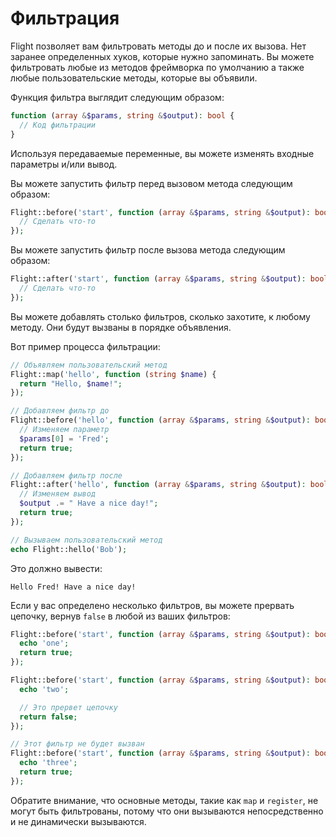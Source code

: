 # Фильтрация

Flight позволяет вам фильтровать методы до и после их вызова. Нет
заранее определенных хуков, которые нужно запоминать. Вы можете фильтровать любые из методов фреймворка по умолчанию
а также любые пользовательские методы, которые вы объявили.

Функция фильтра выглядит следующим образом:

```php
function (array &$params, string &$output): bool {
  // Код фильтрации
}
```

Используя передаваемые переменные, вы можете изменять входные параметры и/или вывод.

Вы можете запустить фильтр перед вызовом метода следующим образом:

```php
Flight::before('start', function (array &$params, string &$output): bool {
  // Сделать что-то
});
```

Вы можете запустить фильтр после вызова метода следующим образом:

```php
Flight::after('start', function (array &$params, string &$output): bool {
  // Сделать что-то
});
```

Вы можете добавлять столько фильтров, сколько захотите, к любому методу. Они будут вызваны
в порядке объявления.

Вот пример процесса фильтрации:

```php
// Объявляем пользовательский метод
Flight::map('hello', function (string $name) {
  return "Hello, $name!";
});

// Добавляем фильтр до
Flight::before('hello', function (array &$params, string &$output): bool {
  // Изменяем параметр
  $params[0] = 'Fred';
  return true;
});

// Добавляем фильтр после
Flight::after('hello', function (array &$params, string &$output): bool {
  // Изменяем вывод
  $output .= " Have a nice day!";
  return true;
});

// Вызываем пользовательский метод
echo Flight::hello('Bob');
```

Это должно вывести:

```
Hello Fred! Have a nice day!
```

Если у вас определено несколько фильтров, вы можете прервать цепочку, вернув `false`
в любой из ваших фильтров:

```php
Flight::before('start', function (array &$params, string &$output): bool {
  echo 'one';
  return true;
});

Flight::before('start', function (array &$params, string &$output): bool {
  echo 'two';

  // Это прервет цепочку
  return false;
});

// Этот фильтр не будет вызван
Flight::before('start', function (array &$params, string &$output): bool {
  echo 'three';
  return true;
});
```

Обратите внимание, что основные методы, такие как `map` и `register`, не могут быть фильтрованы, потому что
они вызываются непосредственно и не динамически вызываются.